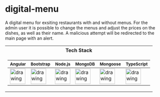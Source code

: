 # digital-menu

A digital menu for exsiting restaurants with and without menus. For the admin
user it is possible to change the menus and adjust the prices on the dishes,
as well as their name. A malicious attempt will be redirected to the main page 
with an alert.

<table>
<tr><th>Tech Stack</th></tr>
<tr><td>

 <sub> Angular </sub> |  <sub> Bootstrap </sub> | <sub> Node.js </sub> | <sub> MongoDB </sub> | <sub> Mongoose </sub> |  <sub> TypeScript </sub> 
|--|--|--|--|--|--
<img src="https://github.com/nik-neg/digital-menu/blob//main/techstack_images/angular-icon.svg" alt="drawing" width="50"/> | <img src="https://github.com/nik-neg/digital-menu/blob//main/techstack_images/bootstrap.svg" alt="drawing" width="50"/> |  <img src="https://github.com/nik-neg/digital-menu/blob//main/techstack_images/nodejs.svg" alt="drawing" width="50"/> |  <img src="https://github.com/nik-neg/digital-menu/blob//main/techstack_images/mongodb.svg" alt="drawing" width="50"/> |  <img src="https://github.com/nik-neg/digital-menu/blob//main/techstack_images/mongoose.png" alt="drawing" width="50"/> |  <img src="https://github.com/nik-neg/digital-menu/blob//main/techstack_images/typescript-icon.svg" alt="drawing" width="50"/> </td></tr> </table> 

 </table> 
